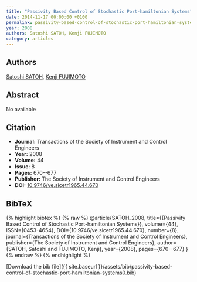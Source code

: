 ```yaml
---
title: "Passivity Based Control of Stochastic Port-hamiltonian Systems"
date: 2014-11-17 00:00:00 +0100
permalink: passivity-based-control-of-stochastic-port-hamiltonian-systems0
year: 2008
authors: Satoshi SATOH, Kenji FUJIMOTO
category: articles
---
```

 
## Authors
[Satoshi SATOH](authors/satoshi-satoh), [Kenji FUJIMOTO](authors/kenji-fujimoto)
 
## Abstract
No  available
 
## Citation
- **Journal:** Transactions of the Society of Instrument and Control Engineers
- **Year:** 2008
- **Volume:** 44
- **Issue:** 8
- **Pages:** 670--677
- **Publisher:** The Society of Instrument and Control Engineers
- **DOI:** [10.9746/ve.sicetr1965.44.670](https://doi.org/10.9746/ve.sicetr1965.44.670)
 
## BibTeX
{% highlight bibtex %}
{% raw %}
@article{SATOH_2008,
  title={{Passivity Based Control of Stochastic Port-hamiltonian Systems}},
  volume={44},
  ISSN={0453-4654},
  DOI={10.9746/ve.sicetr1965.44.670},
  number={8},
  journal={Transactions of the Society of Instrument and Control Engineers},
  publisher={The Society of Instrument and Control Engineers},
  author={SATOH, Satoshi and FUJIMOTO, Kenji},
  year={2008},
  pages={670--677}
}
{% endraw %}
{% endhighlight %}
 
[Download the bib file]({{ site.baseurl }}/assets/bib/passivity-based-control-of-stochastic-port-hamiltonian-systems0.bib)
 
